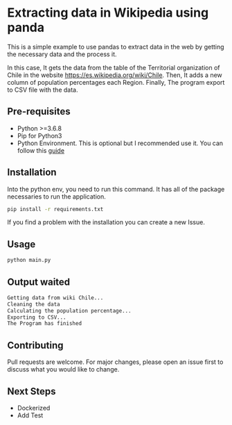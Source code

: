 # Extracting data in Wikipedia using panda

This is a simple example to use pandas to extract data in the web by getting the necessary data and the process it.

In this case, It gets the data from the table of the Territorial organization of Chile in the website https://es.wikipedia.org/wiki/Chile. Then, It adds a new column of population percentages each Region. Finally, The program export to CSV file with the data.

## Pre-requisites
- Python >=3.6.8
- Pip for Python3
- Python Environment. This is optional but I recommended use it. You can follow this [guide]( https://packaging.python.org/guides/installing-using-pip-and-virtual-environments/)

## Installation

Into the python env, you need to run this command. It has all of the package necessaries to run the application.

```bash
pip install -r requirements.txt
```

If you find a problem with the installation you can create a new Issue.

## Usage

```python
python main.py
```

## Output waited
```bash
Getting data from wiki Chile...
Cleaning the data
Calculating the population percentage...
Exporting to CSV...
The Program has finished
```

## Contributing
Pull requests are welcome. For major changes, please open an issue first to discuss what you would like to change.

## Next Steps
- Dockerized
- Add Test